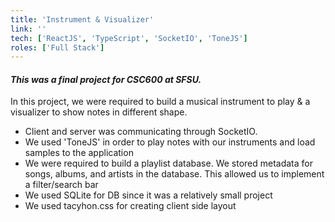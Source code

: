 ```yaml
---
title: 'Instrument & Visualizer'
link: ''
tech: ['ReactJS', 'TypeScript', 'SocketIO', 'ToneJS']
roles: ['Full Stack']
---
```


#### _This was a final project for CSC600 at SFSU._

In this project, we were required to build a musical instrument to play & a visualizer to show notes in different shape.

- Client and server was communicating through SocketIO.
- We used 'ToneJS' in order to play notes with our instruments and load samples to the application
- We were required to build a playlist database. We stored metadata for songs, albums, and artists in the database. This allowed us to implement a filter/search bar
- We used SQLite for DB since it was a relatively small project
- We used tacyhon.css for creating client side layout

